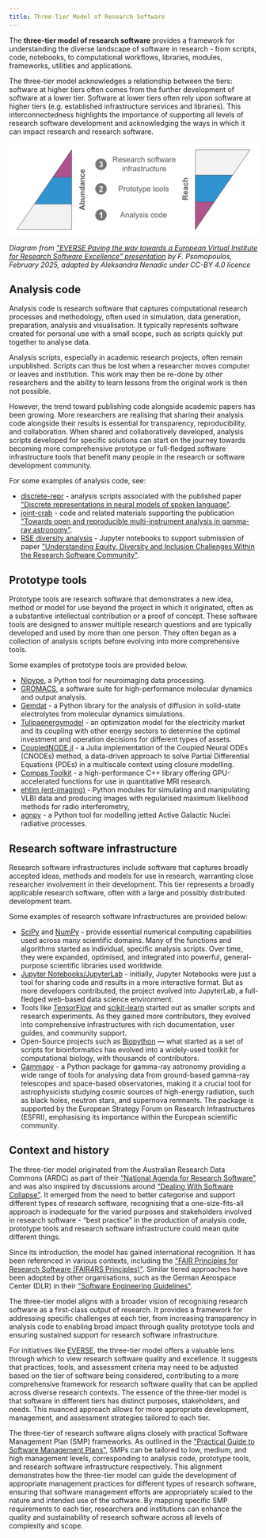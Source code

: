 ```yaml
---
title: Three-Tier Model of Research Software
---
```


The **three-tier model of research software** provides a framework for understanding the diverse landscape of software 
in research - from scripts, code, notebooks, to computational workflows, libraries, modules, frameworks, utilities and applications. 

The three-tier model acknowledges a relationship between the tiers: software at higher tiers often comes from the further development of software at a lower tier. Software at lower tiers often rely upon software at higher tiers (e.g. established infrastructure services and libraries). This interconnectedness highlights the importance of supporting all levels of research software development and acknowledging the ways in which it can impact research and research software.

![Three-tier model of research software](../../images/3-tier-model.svg)
<!--
<img src="/images/3-tier-model.svg" width="1200" alt-text="Three-tier model of research software" />
-->

*Diagram from ["EVERSE Paving the way towards a European Virtual Institute for Research Software Excellence" presentation](https://indico.cern.ch/event/1501988/contributions/6323204/attachments/3016679/5320601/EVERSE_Overview_Slides.pdf) by F. Psomopoulos, February 2025, adapted by Aleksandra Nenadic under CC-BY 4.0 licence*

## Analysis code

Analysis code is research software that captures computational research processes and methodology, often used in simulation, data generation, preparation, analysis and visualisation. 
It typically represents software created for personal use with a small scope, such as scripts quickly put together to analyse data.

Analysis scripts, especially in academic research projects, often remain unpublished. Scripts can thus be lost when a researcher moves computer or leaves and institution. This work may then be re-done by other researchers and the ability to learn lessons from the original work is then not possible.

However, the trend toward publishing code alongside academic papers has been growing. 
More researchers are realising that sharing their analysis code alongside their results is essential for transparency, reproducibility, and collaboration.
When shared and collaboratively developed, analysis scripts developed for specific solutions can start on the journey towards becoming more comprehensive prototype or full-fledged software infrastructure tools that benefit many people in the research or software development community. 

For some examples of analysis code, see:

- [discrete-repr](https://github.com/bhigy/discrete-repr) - analysis scripts associated with the published paper ["Discrete representations in neural models of spoken language"](https://aclanthology.org/2021.blackboxnlp-1.11).
- [joint-crab](https://github.com/open-gamma-ray-astro/joint-crab) - code and related materials supporting the publication ["Towards open and reproducible multi-instrument analysis in gamma-ray astronomy"](https://www.aanda.org/articles/aa/full_html/2019/05/aa34938-18/aa34938-18.html).
- [RSE diversity analysis](https://zenodo.org/records/4662166) - Jupyter notebooks to support submission of paper ["Understanding Equity, Diversity and Inclusion Challenges Within the Research Software Community"](https://link.springer.com/chapter/10.1007/978-3-030-77980-1_30).

## Prototype tools

Prototype tools are research software that demonstrates a new idea, method or model for use beyond the project in which it originated, often as a substantive intellectual contribution or a proof of concept.
These software tools are designed to answer multiple research questions and are typically developed and used by more than one person.
They often began as a collection of analysis scripts before evolving into more comprehensive tools.

Some examples of prototype tools are provided below.

- [Nipype](https://nipype.readthedocs.io/en/latest/), a Python tool for neuroimaging data processing.
- [GROMACS](https://www.gromacs.org/), a software suite for high-performance molecular dynamics and output analysis.
- [Gemdat](https://gemdat.readthedocs.io/en/latest/) - a Python library for the analysis of diffusion in solid-state electrolytes from molecular dynamics simulations.
- [Tulipaenergymodel](https://research-software-directory.org/software/tulipaenergymodel) - an optimization model for the electricity market and its coupling with other energy sectors to determine the optimal investment and operation decisions for different types of assets.
- [CoupledNODE.jl](https://github.com/DEEPDIP-project/CoupledNODE.jl) - a Julia implementation of the Coupled Neural ODEs (CNODEs) method, a data-driven approach to solve Partial Differential Equations (PDEs) in a multiscale context using closure modelling.
- [Compas Toolkit](https://nlesc-compas.github.io/compas-toolkit/) - a high-performance C++ library offering GPU-accelerated functions for use in quantitative MRI research.
- [ehtim (ent-imaging)](https://github.com/achael/eht-imaging) - Python modules for simulating and manipulating VLBI data and producing images with regularised maximum likelihood methods for radio interferometry,
- [agnpy](https://github.com/cosimoNigro/agnpy) - a Python tool for modelling jetted Active Galactic Nuclei radiative processes.

## Research software infrastructure

Research software infrastructures include software that captures broadly accepted ideas, methods and models for use in research, warranting close researcher involvement in their development.
This tier represents a broadly applicable research software, often with a large and possibly distributed development team.

Some examples of research software infrastructures are provided below:

- [SciPy](https://scipy.org/) and [NumPy](https://numpy.org/) - provide essential numerical computing capabilities used across many scientific domains. Many of the functions and algorithms started as individual, specific analysis scripts. Over time, they were expanded, optimised, and integrated into powerful, general-purpose scientific libraries used worldwide.
- [Jupyter Notebooks/JupyterLab](https://jupyter.org/) - initially, Jupyter Notebooks were just a tool for sharing code and results in a more interactive format. But as more developers contributed, the project evolved into JupyterLab, a full-fledged web-based data science environment.
- Tools like [TensorFlow](https://www.tensorflow.org/) and [scikit-learn](https://scikit-learn.org/stable/) started out as smaller scripts and research experiments. As they gained more contributors, they evolved into comprehensive infrastructures with rich documentation, user guides, and community support.
- Open-Source projects such as [Biopython](https://biopython.org/) — what started as a set of scripts for bioinformatics has evolved into a widely-used toolkit for computational biology, with thousands of contributors.
- [Gammapy](https://github.com/gammapy/gammapy) - a Python package for gamma-ray astronomy providing a wide range of tools for analysing data from ground-based gamma-ray telescopes and space-based observatories, making it a crucial tool for astrophysicists studying cosmic sources of high-energy radiation, such as black holes, neutron stars, and supernova remnants.
The package is supported by the European Strategy Forum on Research Infrastructures (ESFRI), emphasising its importance within the European scientific community.

## Context and history

The three-tier model originated from the Australian Research Data Commons (ARDC) as part of their ["National Agenda for Research Software"](https://doi.org/10.5281/zenodo.6378082) 
and was also inspired by discussions around ["Dealing With Software Collapse"](https://ieeexplore.ieee.org/document/8701540). 
It emerged from the need to better categorise and support different types of research software, recognising that a 
one-size-fits-all approach is inadequate for the varied purposes and stakeholders involved in research software - “best practice” in the production of
analysis code, prototype tools and research software infrastructure could mean quite different things.

Since its introduction, the model has gained international recognition. 
It has been referenced in various contexts, including the ["FAIR Principles for Research Software (FAIR4RS Principles)"](https://doi.org/10.1038/s41597-022-01710-x). 
Similar tiered approaches have been adopted by other organisations, such as the German Aerospace Center (DLR) in their ["Software Engineering Guidelines"](https://doi.org/10.5281/zenodo.1344612).

The three-tier model aligns with a broader vision of recognising research software as a first-class output of research. 
It provides a framework for addressing specific challenges at each tier, from increasing transparency in analysis code 
to enabling broad impact through quality prototype tools and ensuring sustained support for research software infrastructure.

For initiatives like [EVERSE](https://everse.software/), the three-tier model offers a valuable lens through which to view research software quality 
and excellence. It suggests that practices, tools, and assessment criteria may need to be adjusted based on the tier of 
software being considered, contributing to a more comprehensive framework for research software quality that can be applied across diverse research contexts.
The essence of the three-tier model is that software in different tiers has distinct purposes, stakeholders, and needs.
This nuanced approach allows for more appropriate development, management, and assessment strategies tailored to each tier.

The three-tier of research software aligns closely with practical Software Management Plan (SMP) frameworks. 
As outlined in the ["Practical Guide to Software Management Plans"](https://doi.org/10.5281/zenodo.7248877), SMPs can be tailored to low, medium, and high 
management levels, corresponding to analysis code, prototype tools, and research software infrastructure respectively. 
This alignment demonstrates how the three-tier model can guide the development of appropriate management practices for 
different types of research software, ensuring that software management efforts are appropriately scaled to the nature 
and intended use of the software. By mapping specific SMP requirements to each tier, researchers and institutions can 
enhance the quality and sustainability of research software across all levels of complexity and scope.
